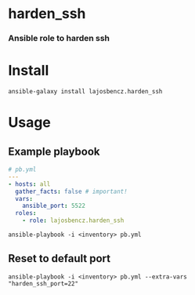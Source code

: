 # harden_ssh
### Ansible role to harden ssh

# Install

```
ansible-galaxy install lajosbencz.harden_ssh
```

# Usage

## Example playbook

```yaml
# pb.yml
---
- hosts: all
  gather_facts: false # important!
  vars:
    ansible_port: 5522
  roles:
    - role: lajosbencz.harden_ssh
```

```
ansible-playbook -i <inventory> pb.yml
```


## Reset to default port

```
ansible-playbook -i <inventory> pb.yml --extra-vars "harden_ssh_port=22"
```
